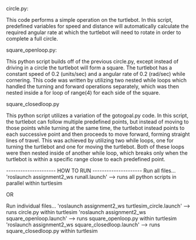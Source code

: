 circle.py:
	
This code performs a simple operation on the turtlebot. In this script, predefined variables for speed and distance will automatically calculate the required angular rate at which the turtlebot will need to rotate in order to complete a full circle. 

square_openloop.py:

This python script builds off of the previous circle.py, except instead of driving in a circle the turtlebot will form a square. The turtlebot has a constant speed of 0.2 (units/sec) and a angular rate of 0.2 (rad/sec) while cornering. This code was written by utilizing two nested while loops which handled the turning and forward operations separately, which was then nested inside a for loop of range(4) for each side of the square. 

square_closedloop.py

This python script utilizes a variation of the gotogoal.py code. In this script, the turtlebot can follow multiple predefined points, but instead of moving to those points while turning at the same time, the turtlebot instead points to each successive point and then proceeds to move forward, forming straight lines of travel. This was achieved by utilizing two while loops, one for turning the turtlebot and one for moving the turtlebot. Both of these loops were then nested inside of another while loop, which breaks only when the turtlebot is within a specific range close to each predefined point. 

--------------------- HOW TO RUN ---------------------
Run all files...
'roslaunch assignment2_ws runall.launch' --> runs all python scripts in parallel within turtlesim

OR

Run individual files...
'roslaunch assignment2_ws turtlesim_circle.launch' --> runs circle.py within turtlesim
'roslaunch assignment2_ws square_openloop.launch' --> runs square_openloop.py within turtlesim
'roslaunch assignment2_ws square_closedloop.launch' --> runs square_closedloop.py within turtlesim


